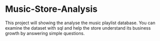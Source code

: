 # Music-Store-Analysis
This project will showing the analyse the music playlist database. You can examine the dataset with sql and help the store understand its business growth by answering simple questions.
